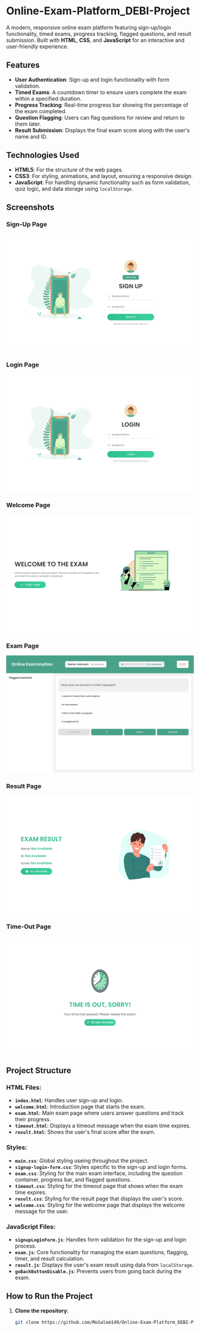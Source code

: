 # **Online-Exam-Platform_DEBI-Project**

A modern, responsive online exam platform featuring sign-up/login functionality, timed exams, progress tracking, flagged questions, and result submission. Built with **HTML**, **CSS**, and **JavaScript** for an interactive and user-friendly experience.

## Features

- **User Authentication**: Sign-up and login functionality with form validation.
- **Timed Exams**: A countdown timer to ensure users complete the exam within a specified duration.
- **Progress Tracking**: Real-time progress bar showing the percentage of the exam completed.
- **Question Flagging**: Users can flag questions for review and return to them later.
- **Result Submission**: Displays the final exam score along with the user's name and ID.

## Technologies Used

- **HTML5**: For the structure of the web pages.
- **CSS3**: For styling, animations, and layout, ensuring a responsive design.
- **JavaScript**: For handling dynamic functionality such as form validation, quiz logic, and data storage using `localStorage`.

## Screenshots

### Sign-Up Page
![Sign-Up Page](./screens/sign-up-page.jpeg)

### Login Page
![Login Page](./screens/login-page.jpeg)

### Welcome Page
![Welcome Page](./screens/welcome-page.jpeg)

### Exam Page
![Exam Page](./screens/exam-page.jpeg)

### Result Page
![Result Page](./screens/result-page.jpeg)

### Time-Out Page
![Time-Out Page](./screens/time-out-page.jpeg)

## Project Structure

### HTML Files:

- **`index.html`**: Handles user sign-up and login.
- **`welcome.html`**: Introduction page that starts the exam.
- **`exam.html`**: Main exam page where users answer questions and track their progress.
- **`timeout.html`**: Displays a timeout message when the exam time expires.
- **`result.html`**: Shows the user's final score after the exam.

### Styles:

- **`main.css`**: Global styling useing throughout the project.
- **`signup-login-form.css`**: Styles specific to the sign-up and login forms.
- **`exam.css`**: Styling for the main exam interface, including the question container, progress bar, and flagged questions.
- **`timeout.css`**: Styling for the timeout page that shows when the exam time expires.
- **`result.css`**: Styling for the result page that displays the user's score.
- **`welcome.css`**: Styling for the welcome page that displays the welcome message for the user.

### JavaScript Files:

- **`signupLoginForm.js`**: Handles form validation for the sign-up and login process.
- **`exam.js`**: Core functionality for managing the exam questions, flagging, timer, and result calculation.
- **`result.js`**: Displays the user's exam result using data from `localStorage`.
- **`goBackButtonDisable.js`**: Prevents users from going back during the exam.

## How to Run the Project

1. **Clone the repository**:
   ```bash
   git clone https://github.com/MoSalem149/Online-Exam-Platform_DEBI-Project.git
